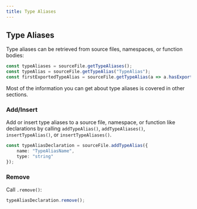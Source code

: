 ```yaml
---
title: Type Aliases
---
```


## Type Aliases

Type aliases can be retrieved from source files, namespaces, or function bodies:

```ts
const typeAliases = sourceFile.getTypeAliases();
const typeAlias = sourceFile.getTypeAlias("TypeAlias");
const firstExportedTypeAlias = sourceFile.getTypeAlias(a => a.hasExportKeyword());
```

Most of the information you can get about type aliases is covered in other sections.

### Add/Insert

Add or insert type aliases to a source file, namespace, or function like declarations by calling `addTypeAlias()`, `addTypeAliases()`, `insertTypeAlias()`, or `insertTypeAliases()`.

```ts
const typeAliasDeclaration = sourceFile.addTypeAlias({
    name: "TypeAliasName",
    type: "string"
});
```

### Remove

Call `.remove()`:

```ts
typeAliasDeclaration.remove();
```
